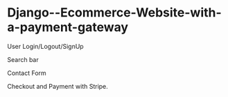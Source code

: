 # Django--Ecommerce-Website-with-a-payment-gateway

User Login/Logout/SignUp

Search bar

Contact Form 

Checkout and Payment with Stripe.
